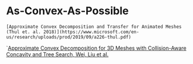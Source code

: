 # As-Convex-As-Possible

`[Approximate Convex Decomposition and Transfer for Animated Meshes (Thul et. al. 2018)](https://www.microsoft.com/en-us/research/uploads/prod/2019/09/a226-thul.pdf)`

`[Approximate Convex Decomposition for 3D Meshes with Collision-Aware Concavity and Tree Search, Wei, Liu et al.](https://colin97.github.io/CoACD/)
